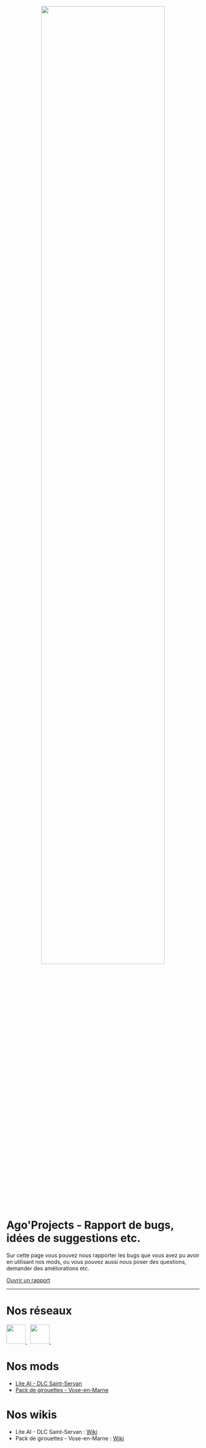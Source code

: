 <p align="center">
  <img width="80%" height="80%" src="https://github.com/AgoProjects/agoprojects-omsi2/assets/46968067/700cc5e6-0783-4556-8c0e-a7858d35401a">
</p>

# Ago'Projects - Rapport de bugs, idées de suggestions etc.

Sur cette page vous pouvez nous rapporter les bugs que vous avez pu avoir en utilisant nos mods, ou vous pouvez aussi nous poser des questions, demander des améliorations etc.

[Ouvrir un rapport](https://github.com/AgoProjects/agoprojects-omsi2/issues/new/choose)

***

# Nos réseaux 

<p align="left">
    <a href="https://twitter.com/ago_projects">
        <img height="50px" src="https://github.com/AgoProjects/agoprojects-omsi2/assets/46968067/1af885da-9363-4fee-b3e1-2654343859cd" />
    </a>&nbsp;
    <a href="https://www.instagram.com/agoprojects_omsi2/">
        <img height="50px" src="https://github.com/AgoProjects/agoprojects-omsi2/assets/46968067/1e2f99a6-7ac4-4ca0-ab08-d84be60c443a" />
    </a>&nbsp;
</p>

# Nos mods

- [Lite AI - DLC Saint-Servan](https://omsistuff.fr/pack/lite-ai-dlc-saint-servan/918?ref=copy_url&ref_label=from_logged_user&ref_value=9ec50e64a4a5f03075dab5d6dd063a85)
- [Pack de girouettes - Vose-en-Marne](https://omsistuff.fr/tous-les-bus-du-monde/pack-girouettes-vose-en-marne/923?ref=copy_url&ref_label=from_logged_user&ref_value=9ec50e64a4a5f03075dab5d6dd063a85)

# Nos wikis

- Lite AI - DLC Saint-Servan : [Wiki](https://github.com/AgoProjects/agoprojects-omsi2/wiki/Lite-AI---DLC-Saint-Servan)
- Pack de girouettes - Vose-en-Marne : [Wiki](https://github.com/AgoProjects/agoprojects-omsi2/wiki/Pack-de-girouettes-pour-Vose-en-Marne)
